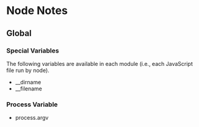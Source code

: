 # Node Notes


## Global

### Special Variables

The following variables are available in each module (i.e., each JavaScript
file run by node).

* __dirname
* __filename

### Process Variable

* process.argv
